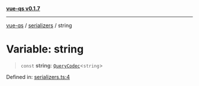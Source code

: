 [**vue-qs v0.1.7**](../../../../README.md)

***

[vue-qs](../../../../README.md) / [serializers](../README.md) / string

# Variable: string

> `const` **string**: [`QueryCodec`](../../../../type-aliases/QueryCodec.md)\<`string`\>

Defined in: [serializers.ts:4](https://github.com/iamsomraj/vue-qs/blob/3914abe3b71638946c178175ac5cb09af4684d1b/src/serializers.ts#L4)
